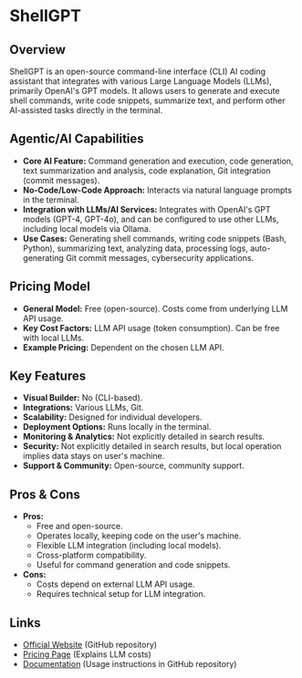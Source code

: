 # ShellGPT

## Overview
ShellGPT is an open-source command-line interface (CLI) AI coding assistant that integrates with various Large Language Models (LLMs), primarily OpenAI's GPT models. It allows users to generate and execute shell commands, write code snippets, summarize text, and perform other AI-assisted tasks directly in the terminal.

## Agentic/AI Capabilities
*   **Core AI Feature:** Command generation and execution, code generation, text summarization and analysis, code explanation, Git integration (commit messages).
*   **No-Code/Low-Code Approach:** Interacts via natural language prompts in the terminal.
*   **Integration with LLMs/AI Services:** Integrates with OpenAI's GPT models (GPT-4, GPT-4o), and can be configured to use other LLMs, including local models via Ollama.
*   **Use Cases:** Generating shell commands, writing code snippets (Bash, Python), summarizing text, analyzing data, processing logs, auto-generating Git commit messages, cybersecurity applications.

## Pricing Model
*   **General Model:** Free (open-source). Costs come from underlying LLM API usage.
*   **Key Cost Factors:** LLM API usage (token consumption). Can be free with local LLMs.
*   **Example Pricing:** Dependent on the chosen LLM API.

## Key Features
*   **Visual Builder:** No (CLI-based).
*   **Integrations:** Various LLMs, Git.
*   **Scalability:** Designed for individual developers.
*   **Deployment Options:** Runs locally in the terminal.
*   **Monitoring & Analytics:** Not explicitly detailed in search results.
*   **Security:** Not explicitly detailed in search results, but local operation implies data stays on user's machine.
*   **Support & Community:** Open-source, community support.

## Pros & Cons
*   **Pros:**
    *   Free and open-source.
    *   Operates locally, keeping code on the user's machine.
    *   Flexible LLM integration (including local models).
    *   Cross-platform compatibility.
    *   Useful for command generation and code snippets.
*   **Cons:**
    *   Costs depend on external LLM API usage.
    *   Requires technical setup for LLM integration.

## Links
*   [Official Website](https://github.com/TheR1D/shell_gpt) (GitHub repository)
*   [Pricing Page](https://github.com/TheR1D/shell_gpt#pricing) (Explains LLM costs)
*   [Documentation](https://github.com/TheR1D/shell_gpt#usage) (Usage instructions in GitHub repository)